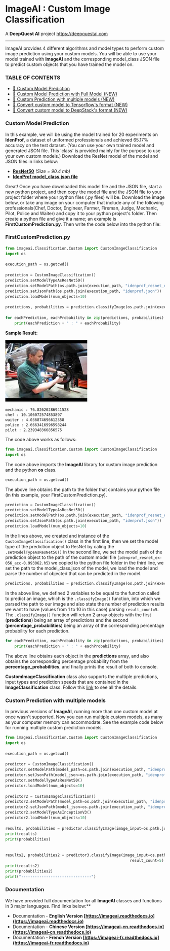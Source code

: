 # ImageAI : Custom Image Classification
A **DeepQuest AI** project <a href="https://deepquestai.com" >https://deepquestai.com </a></p>

---

ImageAI provides 4 different algorithms and model types to perform custom image prediction using your custom models.
You will be able to use your model trained with **ImageAI** and the corresponding model_class JSON file to predict custom objects
that you have trained the model on.

### TABLE OF CONTENTS

- <a href="#customprediction" > :white_square_button: Custom Model Prediction</a>
- <a href="#custompredictionfullmodel" > :white_square_button: Custom Model Prediction with Full Model (NEW)</a>
- <a href="#custompredictionmultiple" > :white_square_button: Custom Prediction with multiple models (NEW)</a>
- <a href="#converttensorflow" > :white_square_button: Convert custom model to Tensorflow's format (NEW)</a>
- <a href="#convertdeepstack" > :white_square_button: Convert custom model to DeepStack's format (NEW)</a>


### Custom Model Prediction
<div id="customprediction"></div>

In this example, we will be using the model trained for 20 experiments on **IdenProf**, a dataset of uniformed professionals and achieved 65.17% accuracy on the test dataset.
(You can use your own trained model and generated JSON file. This 'class' is provided mainly for the purpose to use your own custom models.)
Download the ResNet model of the model and JSON files in links below:

- [**ResNet50**](https://github.com/OlafenwaMoses/ImageAI/releases/download/essentials-v5/idenprof_resnet_ex-056_acc-0.993062.h5) _(Size = 90.4 mb)_
- [**IdenProf model_class.json file**](https://github.com/OlafenwaMoses/ImageAI/releases/download/essentials-v5/idenprof.json)

Great!
Once you have downloaded this model file and the JSON file, start a new python project, and then copy the model file and the JSON file to your project folder where your python files (.py files) will be.
Download the image below, or take any image on your computer that include any of the following professionals(Chef, Doctor, Engineer, Farmer, Fireman, Judge, Mechanic, Pilot, Police and Waiter) and copy it to your python project's folder.
Then create a python file and give it a name; an example is **FirstCustomPrediction.py**.
Then write the code below into the python file:

### FirstCustomPrediction.py

```python
from imageai.Classification.Custom import CustomImageClassification
import os

execution_path = os.getcwd()

prediction = CustomImageClassification()
prediction.setModelTypeAsResNet50()
prediction.setModelPath(os.path.join(execution_path, "idenprof_resnet_ex-056_acc-0.993062.h5"))
prediction.setJsonPath(os.path.join(execution_path, "idenprof.json"))
prediction.loadModel(num_objects=10)

predictions, probabilities = prediction.classifyImage(os.path.join(execution_path, "4.jpg"), result_count=5)

for eachPrediction, eachProbability in zip(predictions, probabilities):
    print(eachPrediction + " : " + eachProbability)
```

**Sample Result:**

![Sample Result](../../data-images/4.jpg)
```
mechanic : 76.82620286941528
chef : 10.106072574853897
waiter : 4.036874696612358
police : 2.6663416996598244
pilot : 2.239348366856575
```

The code above works as follows:
```python
from imageai.Classification.Custom import CustomImageClassification
import os
```
The code above imports the **ImageAI** library for custom image prediction and the python **os** class.

```python
execution_path = os.getcwd()
```

The above line obtains the path to the folder that contains your python file (in this example, your FirstCustomPrediction.py).

```python
prediction = CustomImageClassification()
prediction.setModelTypeAsResNet50()
prediction.setModelPath(os.path.join(execution_path, "idenprof_resnet_ex-056_acc-0.993062.h5"))
prediction.setJsonPath(os.path.join(execution_path, "idenprof.json"))
prediction.loadModel(num_objects=10)
```

In the lines above, we created and instance of the `CustomImageClassification()`
 class in the first line, then we set the model type of the prediction object to ResNet by caling the `.setModelTypeAsResNet50()`
  in the second line, we set the model path of the prediction object to the path of the custom model file (`idenprof_resnet_ex-056_acc-0.993062.h5`) we copied to the python file folder
  in the third line, we set the path to  the model_class.json of the model, we load the model and parse the number of objected that can be predicted in the model.

```python
predictions, probabilities = prediction.classifyImage(os.path.join(execution_path, "4.jpg"), result_count=5)
```

In the above line, we defined 2 variables to be equal to the function called to predict an image, which is the `.classifyImage()` function, into which we parsed the path to our image and also state the number of prediction results we want to have (values from 1 to 10 in this case) parsing `result_count=5`. The `.classifyImage()` function will return 2 array objects with the first (**predictions**) being an array of predictions and the second (**percentage_probabilities**) being an array of the corresponding percentage probability for each prediction.

```python
for eachPrediction, eachProbability in zip(predictions, probabilities):
    print(eachPrediction + " : " + eachProbability)
```

The above line obtains each object in the **predictions** array, and also obtains the corresponding percentage probability from the **percentage_probabilities**, and finally prints the result of both to console.

**CustomImageClassification** class also supports the multiple predictions, input types and prediction speeds that are contained
in the **ImageClassification** class. Follow this [link](README.md) to see all the details.



### Custom Prediction with multiple models
<div id="custompredictionmultiple"></div>


In previous versions of **ImageAI**, running more than one custom model at once wasn't supported.
Now you can run multiple custom models, as many as your computer memory can accommodate.
See the example code below for running multiple custom prediction models.

```python
from imageai.Classification.Custom import CustomImageClassification
import os

execution_path = os.getcwd()

predictor = CustomImageClassification()
predictor.setModelPath(model_path=os.path.join(execution_path, "idenprof_resnet.h5"))
predictor.setJsonPath(model_json=os.path.join(execution_path, "idenprof.json"))
predictor.setModelTypeAsResNet50()
predictor.loadModel(num_objects=10)

predictor2 = CustomImageClassification()
predictor2.setModelPath(model_path=os.path.join(execution_path, "idenprof_inception_0.719500.h5"))
predictor2.setJsonPath(model_json=os.path.join(execution_path, "idenprof.json"))
predictor2.setModelTypeAsInceptionV3()
predictor2.loadModel(num_objects=10)

results, probabilities = predictor.classifyImage(image_input=os.path.join(execution_path, "9.jpg"), result_count=5)
print(results)
print(probabilities)


results2, probabilities2 = predictor3.classifyImage(image_input=os.path.join(execution_path, "9.jpg"),
                                                       result_count=5)
print(results2)
print(probabilities2)
print("-------------------------------")
```

### Documentation

We have provided full documentation for all **ImageAI** classes and functions in 3 major languages. Find links below:**

* Documentation - **English Version  [https://imageai.readthedocs.io](https://imageai.readthedocs.io)**
* Documentation - **Chinese Version  [https://imageai-cn.readthedocs.io](https://imageai-cn.readthedocs.io)**
* Documentation - **French Version  [https://imageai-fr.readthedocs.io](https://imageai-fr.readthedocs.io)**

